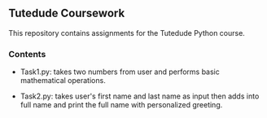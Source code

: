 ## Tutedude Coursework

This repository contains assignments for the Tutedude Python course.

### Contents
- Task1.py: takes two numbers from user and performs basic         mathematical operations. 

- Task2.py: takes user's first name and last name as input then adds into full name and print the full name with personalized greeting.


